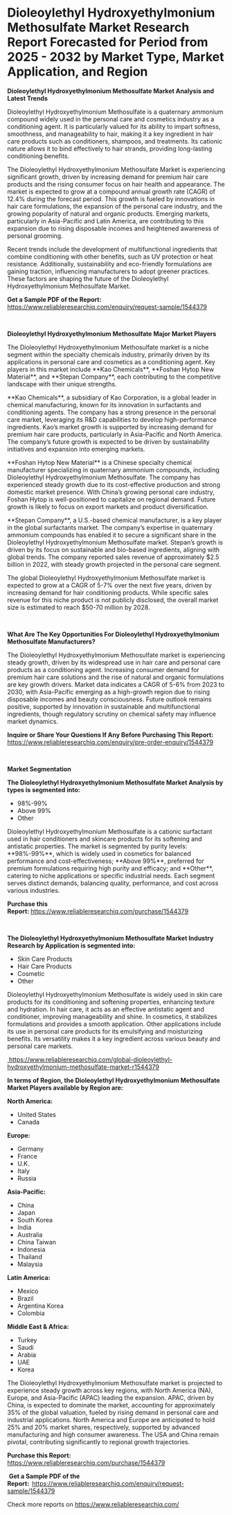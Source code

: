 <p><h1>Dioleoylethyl Hydroxyethylmonium Methosulfate Market Research Report Forecasted for Period from 2025 -  2032 by Market Type, Market Application, and Region</h1></p><p><strong>Dioleoylethyl Hydroxyethylmonium Methosulfate Market Analysis and Latest Trends</strong></p>
<p><p>Dioleoylethyl Hydroxyethylmonium Methosulfate is a quaternary ammonium compound widely used in the personal care and cosmetics industry as a conditioning agent. It is particularly valued for its ability to impart softness, smoothness, and manageability to hair, making it a key ingredient in hair care products such as conditioners, shampoos, and treatments. Its cationic nature allows it to bind effectively to hair strands, providing long-lasting conditioning benefits.</p><p>The Dioleoylethyl Hydroxyethylmonium Methosulfate Market is experiencing significant growth, driven by increasing demand for premium hair care products and the rising consumer focus on hair health and appearance. The market is expected to grow at a compound annual growth rate (CAGR) of 12.4% during the forecast period. This growth is fueled by innovations in hair care formulations, the expansion of the personal care industry, and the growing popularity of natural and organic products. Emerging markets, particularly in Asia-Pacific and Latin America, are contributing to this expansion due to rising disposable incomes and heightened awareness of personal grooming.</p><p>Recent trends include the development of multifunctional ingredients that combine conditioning with other benefits, such as UV protection or heat resistance. Additionally, sustainability and eco-friendly formulations are gaining traction, influencing manufacturers to adopt greener practices. These factors are shaping the future of the Dioleoylethyl Hydroxyethylmonium Methosulfate Market.</p></p>
<p><strong>Get a Sample PDF of the Report:&nbsp;</strong> <a href="https://www.reliableresearchiq.com/enquiry/request-sample/1544379?utm_campaign=2094&utm_medium=2&utm_source=Github&utm_content=ia&utm_term=26012025&utm_id=dioleoylethyl-hydroxyethylmonium-methosulfate">https://www.reliableresearchiq.com/enquiry/request-sample/1544379</a></p>
<p>&nbsp;</p>
<p><strong>Dioleoylethyl Hydroxyethylmonium Methosulfate Major Market Players</strong></p>
<p><p>The Dioleoylethyl Hydroxyethylmonium Methosulfate market is a niche segment within the specialty chemicals industry, primarily driven by its applications in personal care and cosmetics as a conditioning agent. Key players in this market include **Kao Chemicals**, **Foshan Hytop New Material**, and **Stepan Company**, each contributing to the competitive landscape with their unique strengths.</p><p>**Kao Chemicals**, a subsidiary of Kao Corporation, is a global leader in chemical manufacturing, known for its innovation in surfactants and conditioning agents. The company has a strong presence in the personal care market, leveraging its R&D capabilities to develop high-performance ingredients. Kao’s market growth is supported by increasing demand for premium hair care products, particularly in Asia-Pacific and North America. The company’s future growth is expected to be driven by sustainability initiatives and expansion into emerging markets.</p><p>**Foshan Hytop New Material** is a Chinese specialty chemical manufacturer specializing in quaternary ammonium compounds, including Dioleoylethyl Hydroxyethylmonium Methosulfate. The company has experienced steady growth due to its cost-effective production and strong domestic market presence. With China’s growing personal care industry, Foshan Hytop is well-positioned to capitalize on regional demand. Future growth is likely to focus on export markets and product diversification.</p><p>**Stepan Company**, a U.S.-based chemical manufacturer, is a key player in the global surfactants market. The company’s expertise in quaternary ammonium compounds has enabled it to secure a significant share in the Dioleoylethyl Hydroxyethylmonium Methosulfate market. Stepan’s growth is driven by its focus on sustainable and bio-based ingredients, aligning with global trends. The company reported sales revenue of approximately $2.5 billion in 2022, with steady growth projected in the personal care segment.</p><p>The global Dioleoylethyl Hydroxyethylmonium Methosulfate market is expected to grow at a CAGR of 5-7% over the next five years, driven by increasing demand for hair conditioning products. While specific sales revenue for this niche product is not publicly disclosed, the overall market size is estimated to reach $50-70 million by 2028.</p></p>
<p>&nbsp;</p>
<p><strong>What Are The Key Opportunities For Dioleoylethyl Hydroxyethylmonium Methosulfate Manufacturers?</strong></p>
<p><p>The Dioleoylethyl Hydroxyethylmonium Methosulfate market is experiencing steady growth, driven by its widespread use in hair care and personal care products as a conditioning agent. Increasing consumer demand for premium hair care solutions and the rise of natural and organic formulations are key growth drivers. Market data indicates a CAGR of 5-6% from 2023 to 2030, with Asia-Pacific emerging as a high-growth region due to rising disposable incomes and beauty consciousness. Future outlook remains positive, supported by innovation in sustainable and multifunctional ingredients, though regulatory scrutiny on chemical safety may influence market dynamics.</p></p>
<p><strong>Inquire or Share Your Questions If Any Before Purchasing This Report:</strong> <a href="https://www.reliableresearchiq.com/enquiry/pre-order-enquiry/1544379?utm_campaign=2094&utm_medium=2&utm_source=Github&utm_content=ia&utm_term=26012025&utm_id=dioleoylethyl-hydroxyethylmonium-methosulfate">https://www.reliableresearchiq.com/enquiry/pre-order-enquiry/1544379</a></p>
<p>&nbsp;</p>
<p><strong>Market Segmentation</strong></p>
<p><strong>The Dioleoylethyl Hydroxyethylmonium Methosulfate Market Analysis by types is segmented into:</strong></p>
<p><ul><li>98%-99%</li><li>Above 99%</li><li>Other</li></ul></p>
<p><p>Dioleoylethyl Hydroxyethylmonium Methosulfate is a cationic surfactant used in hair conditioners and skincare products for its softening and antistatic properties. The market is segmented by purity levels: **98%-99%**, which is widely used in cosmetics for balanced performance and cost-effectiveness; **Above 99%**, preferred for premium formulations requiring high purity and efficacy; and **Other**, catering to niche applications or specific industrial needs. Each segment serves distinct demands, balancing quality, performance, and cost across various industries.</p></p>
<p><strong>Purchase this Report:&nbsp;</strong><a href="https://www.reliableresearchiq.com/purchase/1544379?utm_campaign=2094&utm_medium=2&utm_source=Github&utm_content=ia&utm_term=26012025&utm_id=dioleoylethyl-hydroxyethylmonium-methosulfate">https://www.reliableresearchiq.com/purchase/1544379</a></p>
<p>&nbsp;</p>
<p><strong>The Dioleoylethyl Hydroxyethylmonium Methosulfate Market Industry Research by Application is segmented into:</strong></p>
<p><ul><li>Skin Care Products</li><li>Hair Care Products</li><li>Cosmetic</li><li>Other</li></ul></p>
<p><p>Dioleoylethyl Hydroxyethylmonium Methosulfate is widely used in skin care products for its conditioning and softening properties, enhancing texture and hydration. In hair care, it acts as an effective antistatic agent and conditioner, improving manageability and shine. In cosmetics, it stabilizes formulations and provides a smooth application. Other applications include its use in personal care products for its emulsifying and moisturizing benefits. Its versatility makes it a key ingredient across various beauty and personal care markets.</p></p>
<p><a href="https://www.reliableresearchiq.com/global-dioleoylethyl-hydroxyethylmonium-methosulfate-market-r1544379?utm_campaign=2094&utm_medium=2&utm_source=Github&utm_content=ia&utm_term=26012025&utm_id=dioleoylethyl-hydroxyethylmonium-methosulfate">&nbsp;https://www.reliableresearchiq.com/global-dioleoylethyl-hydroxyethylmonium-methosulfate-market-r1544379</a></p>
<p><strong>In terms of Region, the Dioleoylethyl Hydroxyethylmonium Methosulfate Market Players available by Region are:</strong></p>
<p>
    <p> <strong> North America: </strong>
        <ul>
            <li>United States</li>
            <li>Canada</li>
        </ul>
        </p> 
    <p> <strong> Europe: </strong>
        <ul>
            <li>Germany</li>
            <li>France</li>
            <li>U.K.</li>
            <li>Italy</li>
            <li>Russia</li>
        </ul>
        </p> 
    <p> <strong> Asia-Pacific: </strong>
        <ul>
            <li>China</li>
            <li>Japan</li>
            <li>South Korea</li>
            <li>India</li>
            <li>Australia</li>
            <li>China Taiwan</li>
            <li>Indonesia</li>
            <li>Thailand</li>
            <li>Malaysia</li>
        </ul>
        </p> 
    <p> <strong> Latin America: </strong>
        <ul>
            <li>Mexico</li>
            <li>Brazil</li>
            <li>Argentina Korea</li>
            <li>Colombia</li>
        </ul>
        </p> 
    <p> <strong> Middle East & Africa: </strong>
        <ul>
            <li>Turkey</li>
            <li>Saudi</li>
            <li>Arabia</li>
            <li>UAE</li>
            <li>Korea</li>
        </ul>
    </p>
    </p>
<p><p>The Dioleoylethyl Hydroxyethylmonium Methosulfate market is projected to experience steady growth across key regions, with North America (NA), Europe, and Asia-Pacific (APAC) leading the expansion. APAC, driven by China, is expected to dominate the market, accounting for approximately 35% of the global valuation, fueled by rising demand in personal care and industrial applications. North America and Europe are anticipated to hold 25% and 20% market shares, respectively, supported by advanced manufacturing and high consumer awareness. The USA and China remain pivotal, contributing significantly to regional growth trajectories.</p></p>
<p><strong>Purchase this Report: </strong><a href="https://www.reliableresearchiq.com/purchase/1544379?utm_campaign=2094&utm_medium=2&utm_source=Github&utm_content=ia&utm_term=26012025&utm_id=dioleoylethyl-hydroxyethylmonium-methosulfate">https://www.reliableresearchiq.com/purchase/1544379</a></p>
<p>&nbsp;<strong>Get a Sample PDF of the Report:&nbsp;&nbsp;</strong><a href="https://www.reliableresearchiq.com/enquiry/request-sample/1544379?utm_campaign=2094&utm_medium=2&utm_source=Github&utm_content=ia&utm_term=26012025&utm_id=dioleoylethyl-hydroxyethylmonium-methosulfate">https://www.reliableresearchiq.com/enquiry/request-sample/1544379</a></p>
<p><strong></strong></p>
<p>Check more reports on <a href="https://www.reliableresearchiq.com/?utm_campaign=2094&utm_medium=2&utm_source=Github&utm_content=ia&utm_term=26012025&utm_id=dioleoylethyl-hydroxyethylmonium-methosulfate">https://www.reliableresearchiq.com/</a></p>
